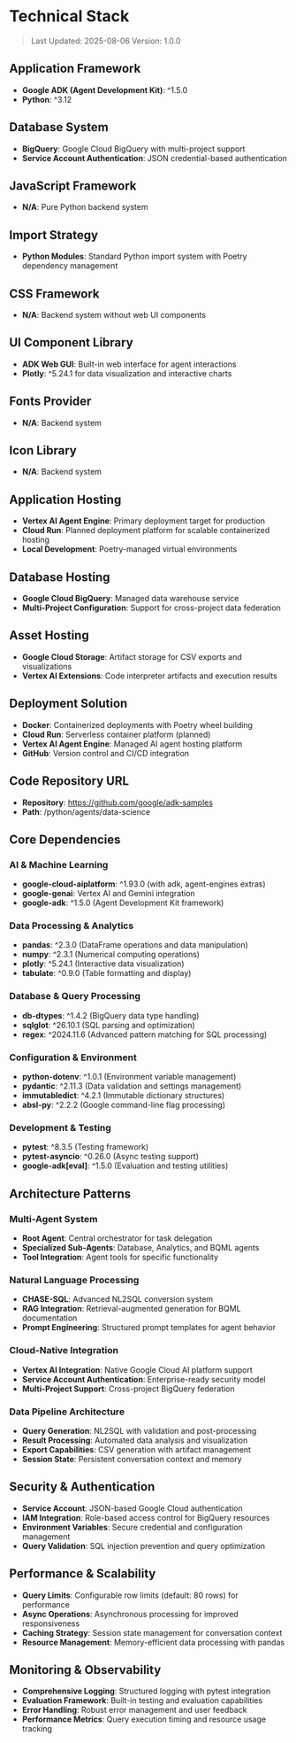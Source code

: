 # Technical Stack

> Last Updated: 2025-08-06
> Version: 1.0.0

## Application Framework
- **Google ADK (Agent Development Kit)**: ^1.5.0
- **Python**: ^3.12

## Database System
- **BigQuery**: Google Cloud BigQuery with multi-project support
- **Service Account Authentication**: JSON credential-based authentication

## JavaScript Framework
- **N/A**: Pure Python backend system

## Import Strategy
- **Python Modules**: Standard Python import system with Poetry dependency management

## CSS Framework
- **N/A**: Backend system without web UI components

## UI Component Library
- **ADK Web GUI**: Built-in web interface for agent interactions
- **Plotly**: ^5.24.1 for data visualization and interactive charts

## Fonts Provider
- **N/A**: Backend system

## Icon Library
- **N/A**: Backend system

## Application Hosting
- **Vertex AI Agent Engine**: Primary deployment target for production
- **Cloud Run**: Planned deployment platform for scalable containerized hosting
- **Local Development**: Poetry-managed virtual environments

## Database Hosting
- **Google Cloud BigQuery**: Managed data warehouse service
- **Multi-Project Configuration**: Support for cross-project data federation

## Asset Hosting
- **Google Cloud Storage**: Artifact storage for CSV exports and visualizations
- **Vertex AI Extensions**: Code interpreter artifacts and execution results

## Deployment Solution
- **Docker**: Containerized deployments with Poetry wheel building
- **Cloud Run**: Serverless container platform (planned)
- **Vertex AI Agent Engine**: Managed AI agent hosting platform
- **GitHub**: Version control and CI/CD integration

## Code Repository URL
- **Repository**: https://github.com/google/adk-samples
- **Path**: /python/agents/data-science

## Core Dependencies

### AI & Machine Learning
- **google-cloud-aiplatform**: ^1.93.0 (with adk, agent-engines extras)
- **google-genai**: Vertex AI and Gemini integration
- **google-adk**: ^1.5.0 (Agent Development Kit framework)

### Data Processing & Analytics
- **pandas**: ^2.3.0 (DataFrame operations and data manipulation)
- **numpy**: ^2.3.1 (Numerical computing operations)
- **plotly**: ^5.24.1 (Interactive data visualization)
- **tabulate**: ^0.9.0 (Table formatting and display)

### Database & Query Processing
- **db-dtypes**: ^1.4.2 (BigQuery data type handling)
- **sqlglot**: ^26.10.1 (SQL parsing and optimization)
- **regex**: ^2024.11.6 (Advanced pattern matching for SQL processing)

### Configuration & Environment
- **python-dotenv**: ^1.0.1 (Environment variable management)
- **pydantic**: ^2.11.3 (Data validation and settings management)
- **immutabledict**: ^4.2.1 (Immutable dictionary structures)
- **absl-py**: ^2.2.2 (Google command-line flag processing)

### Development & Testing
- **pytest**: ^8.3.5 (Testing framework)
- **pytest-asyncio**: ^0.26.0 (Async testing support)
- **google-adk[eval]**: ^1.5.0 (Evaluation and testing utilities)

## Architecture Patterns

### Multi-Agent System
- **Root Agent**: Central orchestrator for task delegation
- **Specialized Sub-Agents**: Database, Analytics, and BQML agents
- **Tool Integration**: Agent tools for specific functionality

### Natural Language Processing
- **CHASE-SQL**: Advanced NL2SQL conversion system
- **RAG Integration**: Retrieval-augmented generation for BQML documentation
- **Prompt Engineering**: Structured prompt templates for agent behavior

### Cloud-Native Integration
- **Vertex AI Integration**: Native Google Cloud AI platform support
- **Service Account Authentication**: Enterprise-ready security model
- **Multi-Project Support**: Cross-project BigQuery federation

### Data Pipeline Architecture
- **Query Generation**: NL2SQL with validation and post-processing
- **Result Processing**: Automated data analysis and visualization
- **Export Capabilities**: CSV generation with artifact management
- **Session State**: Persistent conversation context and memory

## Security & Authentication
- **Service Account**: JSON-based Google Cloud authentication
- **IAM Integration**: Role-based access control for BigQuery resources
- **Environment Variables**: Secure credential and configuration management
- **Query Validation**: SQL injection prevention and query optimization

## Performance & Scalability
- **Query Limits**: Configurable row limits (default: 80 rows) for performance
- **Async Operations**: Asynchronous processing for improved responsiveness
- **Caching Strategy**: Session state management for conversation context
- **Resource Management**: Memory-efficient data processing with pandas

## Monitoring & Observability
- **Comprehensive Logging**: Structured logging with pytest integration
- **Evaluation Framework**: Built-in testing and evaluation capabilities
- **Error Handling**: Robust error management and user feedback
- **Performance Metrics**: Query execution timing and resource usage tracking